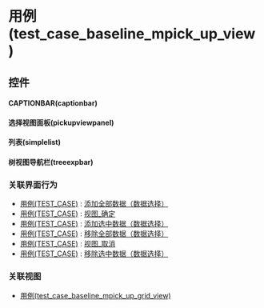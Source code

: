 # 用例(test_case_baseline_mpick_up_view)  <!-- {docsify-ignore-all} -->



## 控件
#### CAPTIONBAR(captionbar)
#### 选择视图面板(pickupviewpanel)
#### 列表(simplelist)
#### 树视图导航栏(treeexpbar)


### 关联界面行为
  * [用例(TEST_CASE)](module/TestMgmt/test_case) : [添加全部数据（数据选择）](module/TestMgmt/test_case#界面行为)
  * [用例(TEST_CASE)](module/TestMgmt/test_case) : [视图_确定](module/TestMgmt/test_case#界面行为)
  * [用例(TEST_CASE)](module/TestMgmt/test_case) : [添加选中数据（数据选择）](module/TestMgmt/test_case#界面行为)
  * [用例(TEST_CASE)](module/TestMgmt/test_case) : [移除全部数据（数据选择）](module/TestMgmt/test_case#界面行为)
  * [用例(TEST_CASE)](module/TestMgmt/test_case) : [视图_取消](module/TestMgmt/test_case#界面行为)
  * [用例(TEST_CASE)](module/TestMgmt/test_case) : [移除选中数据（数据选择）](module/TestMgmt/test_case#界面行为)

### 关联视图
  * [用例(test_case_baseline_mpick_up_grid_view)](app/view/test_case_baseline_mpick_up_grid_view)

<script>
 const { createApp } = Vue
  createApp({
    data() {
      return {

      }
    }
  }).use(ElementPlus).mount('#app')
</script>